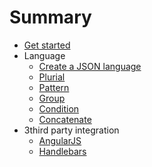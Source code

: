 # Summary

* [Get started](README.md)
* Language
    * [Create a JSON language](docs/json.md)
    * [Plurial](docs/plurial.md)
    * [Pattern](docs/pattern.md)
    * [Group](docs/group.md)
    * [Condition](docs/condition.md)
    * [Concatenate](docs/add.md)
* 3third party integration
    * [AngularJS](docs/angularjs.md)
    * [Handlebars](docs/handlebars.md)
